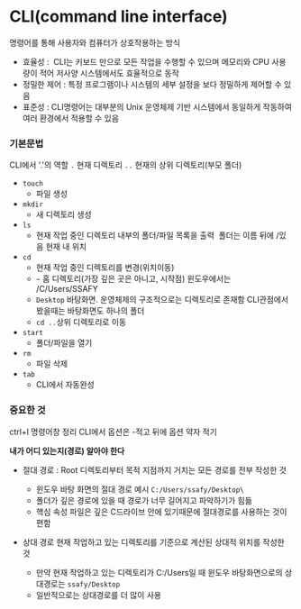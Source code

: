 # CLI(command line interface)
명령어를 통해 사용자와 컴퓨터가 상호작용하는 방식

- 효율성 :  CLI는 키보드 만으로 모든 작업을 수행할 수 있으며 메모리와 CPU 사용량이 적어 저사양 시스템에서도 효율적으로 동작
- 정밀한 제어 : 특정 프로그램이나 시스템의 세부 설정을 보다 정밀하게 제어할 수 있음 
- 표준성 : CLI명령어는 대부분의 Unix 운영체제 기반 시스템에서 동일하게 작동하여 여러 환경에서 적용할 수 있음

### 기본문법
CLI에서 '.'의 역할 `.` 현재 디렉토리 `..` 현재의 상위 디렉토리(부모 폴더)
- `touch`
  - 파일 생성
- `mkdir`
  - 새 디렉토리 생성
- `ls`
  - 현재 작업 중인 디렉토리 내부의 폴더/파일 목록을 출력  폴더는 이름 뒤에 /있음 현재 내 위치 
- `cd`
  - 현재 작업 중인 디렉토리를 변경(위치이동) 
  - `~` 홈 디렉토리(가장 깊은 곳은 아니고, 시작점) 윈도우에서는 /C/Users/SSAFY 
  - `Desktop` 바탕화면. 운영체제의 구조적으로는 디렉토리로 존재함 CLI관점에서봤을때는 바탕화면도 하나의 폴더
  - `cd ..`상위 디렉토리로 이동 
- `start`
  - 폴더/파일을 열기
- `rm`
  - 파일 삭제
- `tab`
  - CLI에서 자동완성
  
### 중요한 것
ctrl+l 명령어창 정리 
CLI에서 옵션은 -적고 뒤에 옵션 약자 적기

**내가 어디 있는지(경로) 알아야 한다** 
- 절대 경로 :  Root 디렉토리부터 목적 지점까지 거치는 모든 경로를 전부 작성한 것 
  - 윈도우 바탕 화면의 절대 경로 예시 `C:/Users/ssafy/Desktop\` 
  - 폴더가 깊은 경로에 있을 때 경로가 너무 길어지고 파악하기가 힘듦 
  - 핵심 속성 파일은 깊은 C드라이브 안에 있기때문에 절대경로를 사용하는 것이 편함

- 상대 경로 현재 작업하고 있는 디렉토리를 기준으로 계산된 상대적 위치를 작성한 것 
  - 만약 현재 작업하고 있는 디렉토리가 C:/Users일 때 윈도우 바탕화면으로의 상대경로는 `ssafy/Desktop` 
  - 일반적으로는 상대경로를 더 많이 사용